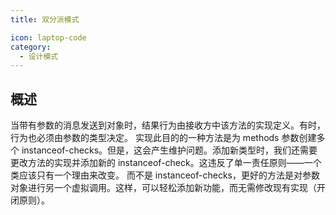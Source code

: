 ```yaml
---
title: 双分派模式

icon: laptop-code
category:
  - 设计模式
---
```


## 概述

当带有参数的消息发送到对象时，结果行为由接收方中该方法的实现定义。有时，行为也必须由参数的类型决定。
实现此目的的一种方法是为 methods 参数创建多个 instanceof-checks。但是，这会产生维护问题。添加新类型时，我们还需要更改方法的实现并添加新的 instanceof-check。这违反了单一责任原则——一个类应该只有一个理由来改变。
而不是 instanceof-checks，更好的方法是对参数对象进行另一个虚拟调用。这样，可以轻松添加新功能，而无需修改现有实现（开闭原则）。


